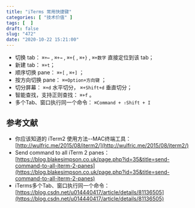 ```yaml
---
title: "iTerms 常用快捷键"
categories: [ "技术价值" ]
tags: [  ]
draft: false
slug: "472"
date: "2020-10-22 15:21:00"
---
```


- 切换 tab： `⌘+←` , `⌘+→` , `⌘+{` , `⌘+}` , `⌘+数字` 直接定位到该 tab；
- 新建 tab： `⌘+t`；
- 顺序切换 pane： `⌘+[` , `⌘+]` ；
- 按方向切换 pane： `⌘+Option+方向键` ；
- 切分屏幕： `⌘+d`  水平切分， `⌘+Shift+d`  垂直切分；
- 智能查找，支持正则查找： `⌘+f` 。
- 多个Tab、窗口执行同一个命令： `⌘Command + ⇧Shift + I`

## 参考文献

- 你应该知道的 iTerm2 使用方法--MAC终端工具：[http://wulfric.me/2015/08/iterm2/](http://wulfric.me/2015/08/iterm2/)
- Send command to all iTerm 2 panes：[https://blog.blakesimpson.co.uk/page.php?id=35&title=send-command-to-all-iterm-2-panes](https://blog.blakesimpson.co.uk/page.php?id=35&title=send-command-to-all-iterm-2-panes)
- iTerms多个Tab、窗口执行同一个命令：[https://blog.csdn.net/u014440417/article/details/81136505](https://blog.csdn.net/u014440417/article/details/81136505)